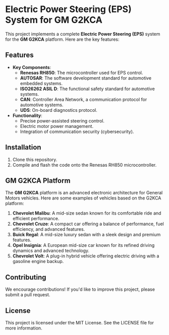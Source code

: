# Electric Power Steering (EPS) System for GM G2KCA

This project implements a complete **Electric Power Steering (EPS)** system for the **GM G2KCA** platform. Here are the key features:

## Features
- **Key Components**:
  - **Renesas RH850**: The microcontroller used for EPS control.
  - **AUTOSAR**: The software development standard for automotive embedded systems.
  - **ISO26262 ASIL D**: The functional safety standard for automotive systems.
  - **CAN**: Controller Area Network, a communication protocol for automotive systems.
  - **UDS**: On-board diagnostics protocol.
- **Functionality**:
  - Precise power-assisted steering control.
  - Electric motor power management.
  - Integration of communication security (cybersecurity).

## Installation
1. Clone this repository.
2. Compile and flash the code onto the Renesas RH850 microcontroller.

## GM G2KCA Platform
The **GM G2KCA** platform is an advanced electronic architecture for General Motors vehicles. Here are some examples of vehicles based on the G2KCA platform:

1. **Chevrolet Malibu**: A mid-size sedan known for its comfortable ride and efficient performance.
2. **Chevrolet Cruze**: A compact car offering a balance of performance, fuel efficiency, and advanced features.
3. **Buick Regal**: A mid-size luxury sedan with a sleek design and premium features.
4. **Opel Insignia**: A European mid-size car known for its refined driving dynamics and advanced technology.
5. **Chevrolet Volt**: A plug-in hybrid vehicle offering electric driving with a gasoline engine backup.

## Contributing
We encourage contributions! If you'd like to improve this project, please submit a pull request.

## License
This project is licensed under the MIT License. See the LICENSE file for more information.
